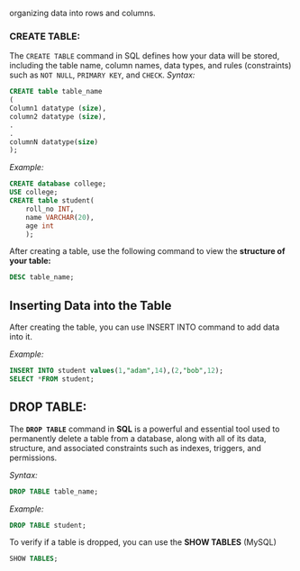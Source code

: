 organizing data into rows and columns.

### CREATE TABLE:

The `CREATE TABLE` command in SQL defines how your data will be stored, including the table name, column names, data types, and rules (constraints) such as `NOT NULL`, `PRIMARY KEY`, and `CHECK`.
*Syntax:*

```sql
CREATE table table_name
(
Column1 datatype (size),
column2 datatype (size),
.
.
columnN datatype(size)
);
```

*Example:*

```sql
CREATE database college;
USE college;
CREATE table student(
	roll_no INT,
    name VARCHAR(20),
    age int
    );
```

After creating a table, use the following command to view the **structure of your table:**

```sql
DESC table_name;
```


## Inserting Data into the Table

After creating the table, you can use INSERT INTO command to add data into it.

*Example:*
```sql
INSERT INTO student values(1,"adam",14),(2,"bob",12);
SELECT *FROM student;
```

## DROP TABLE:

The **`DROP TABLE`** command in ****SQL**** is a powerful and essential tool used to permanently delete a table from a database, along with all of its data, structure, and associated constraints such as indexes, triggers, and permissions.

*Syntax:*

```sql
DROP TABLE table_name;
```

*Example:*
```sql
DROP TABLE student;
```

To verify if a table is dropped, you can use the **SHOW TABLES** (MySQL)

```sql
SHOW TABLES;
```



